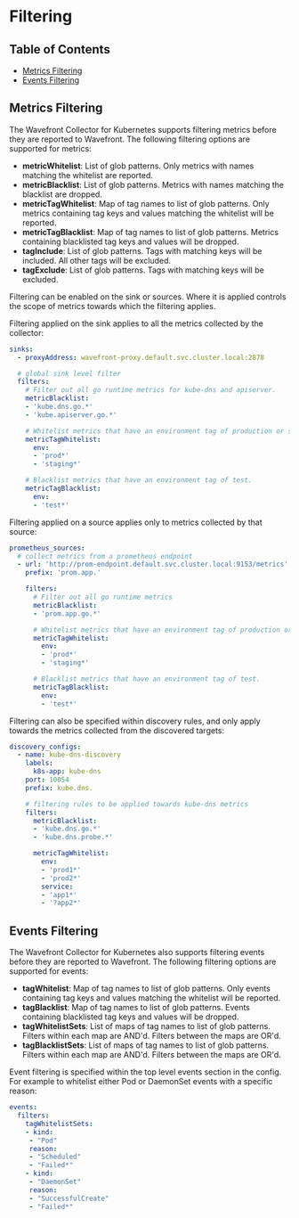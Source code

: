 # Filtering

## Table of Contents
* [Metrics Filtering](#metrics-filtering)
* [Events Filtering](#events-filtering)

## Metrics Filtering

The Wavefront Collector for Kubernetes supports filtering metrics before they are reported to Wavefront. The following filtering options are supported for metrics:

  * **metricWhitelist**: List of glob patterns. Only metrics with names matching the whitelist are reported.
  * **metricBlacklist**: List of glob patterns. Metrics with names matching the blacklist are dropped.
  * **metricTagWhitelist**: Map of tag names to list of glob patterns. Only metrics containing tag keys and values matching the whitelist will be reported.
  * **metricTagBlacklist**: Map of tag names to list of glob patterns. Metrics containing blacklisted tag keys and values will be dropped.
  * **tagInclude**: List of glob patterns. Tags with matching keys will be included. All other tags will be excluded.
  * **tagExclude**: List of glob patterns. Tags with matching keys will be excluded.

Filtering can be enabled on the sink or sources. Where it is applied controls the scope of metrics towards which the filtering applies.

Filtering applied on the sink applies to all the metrics collected by the collector:

```yaml
sinks:
  - proxyAddress: wavefront-proxy.default.svc.cluster.local:2878

  # global sink level filter
  filters:
    # Filter out all go runtime metrics for kube-dns and apiserver.
    metricBlacklist:
    - 'kube.dns.go.*'
    - 'kube.apiserver.go.*'

    # Whitelist metrics that have an environment tag of production or staging
    metricTagWhitelist:
      env:
      - 'prod*'
      - 'staging*'

    # Blacklist metrics that have an environment tag of test.
    metricTagBlacklist:
      env:
      - 'test*'
```

Filtering applied on a source applies only to metrics collected by that source:
```yaml
prometheus_sources:
  # collect metrics from a prometheus endpoint
  - url: 'http://prom-endpoint.default.svc.cluster.local:9153/metrics'
    prefix: 'prom.app.'

    filters:
      # Filter out all go runtime metrics
      metricBlacklist:
      - 'prom.app.go.*'

      # Whitelist metrics that have an environment tag of production or staging
      metricTagWhitelist:
        env:
        - 'prod*'
        - 'staging*'

      # Blacklist metrics that have an environment tag of test.
      metricTagBlacklist:
        env:
        - 'test*'
```

Filtering can also be specified within discovery rules, and only apply towards the metrics collected from the discovered targets:
```yaml
discovery_configs:
  - name: kube-dns-discovery
    labels:
      k8s-app: kube-dns
    port: 10054
    prefix: kube.dns.

    # filtering rules to be applied towards kube-dns metrics
    filters:
      metricBlacklist:
      - 'kube.dns.go.*'
      - 'kube.dns.probe.*'

      metricTagWhitelist:
        env:
        - 'prod1*'
        - 'prod2*'
        service:
        - 'app1*'
        - '?app2*'
```

## Events Filtering

The Wavefront Collector for Kubernetes also supports filtering events before they are reported to Wavefront. The following filtering options are supported for events:

* **tagWhitelist**: Map of tag names to list of glob patterns. Only events containing tag keys and values matching the whitelist will be reported.
* **tagBlacklist**: Map of tag names to list of glob patterns. Events containing blacklisted tag keys and values will be dropped.
* **tagWhitelistSets**: List of maps of tag names to list of glob patterns. Filters within each map are AND'd. Filters between the maps are OR'd.
* **tagBlacklistSets**: List of maps of tag names to list of glob patterns. Filters within each map are AND'd. Filters between the maps are OR'd.

Event filtering is specified within the top level events section in the config. For example to whitelist either Pod or DaemonSet events with a specific reason:

```yaml
events:
  filters:
    tagWhitelistSets:
    - kind:
     - "Pod"
     reason:
     - "Scheduled"
     - "Failed*"
    - kind:
     - "DaemonSet"
     reason:
     - "SuccessfulCreate"
     - "Failed*"
```
